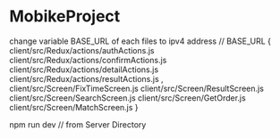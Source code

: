 # MobikeProject

change variable BASE_URL of each files to ipv4 address // BASE_URL
{
	client/src/Redux/actions/authActions.js
	client/src/Redux/actions/confirmActions.js
	client/src/Redux/actions/detailActions.js
	client/src/Redux/actions/resultActions.js
,
	client/src/Screen/FixTimeScreen.js
	client/src/Screen/ResultScreen.js
	client/src/Screen/SearchScreen.js
	client/src/Screen/GetOrder.js
	client/src/Screen/MatchScreen.js
}

npm run dev // from Server Directory
